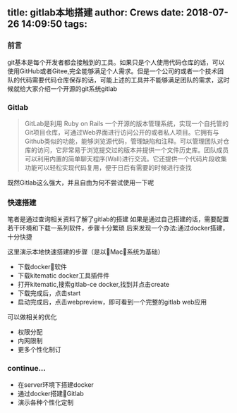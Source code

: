 title: gitlab本地搭建
author: Crews
date: 2018-07-26 14:09:50
tags:
---
### 前言
git基本是每个开发者都会接触到的工具。如果只是个人使用代码仓库的话，可以使用GitHub或者Gitee,完全能够满足个人需求。但是一个公司的或者一个技术团队的代码需要代码仓库保存的话，可能上述的工具并不能够满足团队的需求，这时候就给大家介绍一个开源的git系统gitlab
### Gitlab

> GitLab是利用 Ruby on Rails 一个开源的版本管理系统，实现一个自托管的Git项目仓库，可通过Web界面进行访问公开的或者私人项目。它拥有与Github类似的功能，能够浏览源代码，管理缺陷和注释。可以管理团队对仓库的访问，它非常易于浏览提交过的版本并提供一个文件历史库。团队成员可以利用内置的简单聊天程序(Wall)进行交流。它还提供一个代码片段收集功能可以轻松实现代码复用，便于日后有需要的时候进行查找

既然Gitlab这么强大，并且自由为何不尝试使用一下呢

### 快速搭建

笔者是通过查询相关资料了解了gitlab的搭建
如果是通过自己搭建的话，需要配置若干环境和下载一系列软件，步骤十分繁琐
后来发现一个办法:通过docker搭建，十分快捷

这里演示本地快速搭建的步骤（是以Mac系统为基础）
- 下载docker软件
- 下载kitematic docker工具插件件
- 打开kitematic,搜索gitlab-ce docker,找到并点击create
- 下载完成后，点击start
- 启动完成后，点击webpreview，即可看到一个完整的gitlab web应用

可以做相关的优化
- 权限分配
- 内网限制
- 更多个性化制订


### continue...
- 在server环境下搭建docker
- 通过docker搭建Gitlab
- 演示各种个性化定制